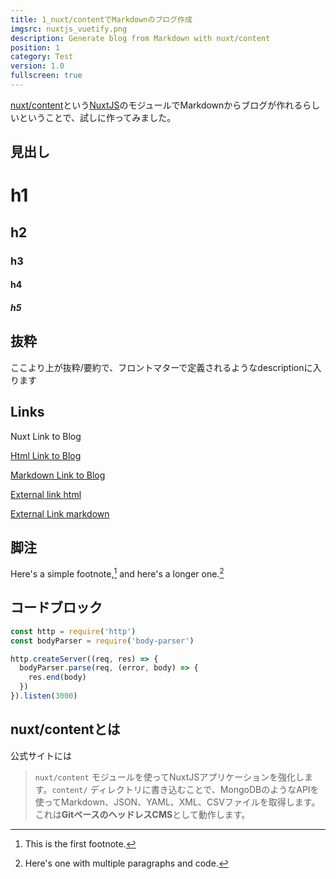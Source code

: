 ```yaml
---
title: 1_nuxt/contentでMarkdownのブログ作成
imgsrc: nuxtjs_vuetify.png
description: Generate blog from Markdown with nuxt/content
position: 1
category: Test
version: 1.0
fullscreen: true
---
```


[nuxt/content](https://content.nuxtjs.org/ja)という[NuxtJS](https://ja.nuxtjs.org/)のモジュールでMarkdownからブログが作れるらしいということで、試しに作ってみました。

## 見出し

# h1

## h2

### h3

#### h4

##### h5

## 抜粋

ここより上が抜粋/要約で、フロントマターで定義されるようなdescriptionに入ります
<!--more-->

## Links

<nuxt-link to="/articles">Nuxt Link to Blog</nuxt-link>

<a href="/articles">Html Link to Blog</a>

[Markdown Link to Blog](/articles)

<a href="https://nuxtjs.org">External link html</a>

[External Link markdown](https://nuxtjs.org)

## 脚注

Here's a simple footnote,[^1] and here's a longer one.[^bignote]

[^1]: This is the first footnote.

[^bignote]: Here's one with multiple paragraphs and code.

## コードブロック

```js:server.js
const http = require('http')
const bodyParser = require('body-parser')

http.createServer((req, res) => {
  bodyParser.parse(req, (error, body) => {
    res.end(body)
  })
}).listen(3000)
```

## nuxt/contentとは

公式サイトには
> `nuxt/content` モジュールを使ってNuxtJSアプリケーションを強化します。`content/` ディレクトリに書き込むことで、MongoDBのようなAPIを使ってMarkdown、JSON、YAML、XML、CSVファイルを取得します。これは**GitベースのヘッドレスCMS**として動作します。
